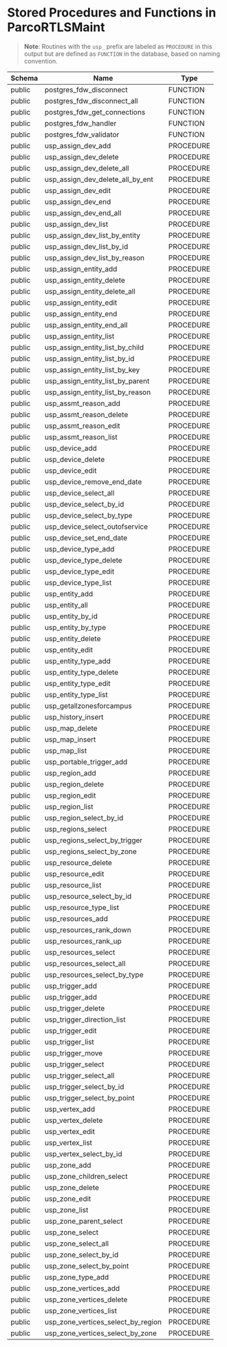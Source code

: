 # Stored Procedures and Functions in ParcoRTLSMaint

> **Note**: Routines with the `usp_` prefix are labeled as `PROCEDURE` in this output but are defined as `FUNCTION` in the database, based on naming convention.

| Schema           | Name             | Type             |
|------------------|------------------|------------------|
| public              | postgres_fdw_disconnect              | FUNCTION            |
| public              | postgres_fdw_disconnect_all              | FUNCTION            |
| public              | postgres_fdw_get_connections              | FUNCTION            |
| public              | postgres_fdw_handler              | FUNCTION            |
| public              | postgres_fdw_validator              | FUNCTION            |
| public              | usp_assign_dev_add              | PROCEDURE            |
| public              | usp_assign_dev_delete              | PROCEDURE            |
| public              | usp_assign_dev_delete_all              | PROCEDURE            |
| public              | usp_assign_dev_delete_all_by_ent              | PROCEDURE            |
| public              | usp_assign_dev_edit              | PROCEDURE            |
| public              | usp_assign_dev_end              | PROCEDURE            |
| public              | usp_assign_dev_end_all              | PROCEDURE            |
| public              | usp_assign_dev_list              | PROCEDURE            |
| public              | usp_assign_dev_list_by_entity              | PROCEDURE            |
| public              | usp_assign_dev_list_by_id              | PROCEDURE            |
| public              | usp_assign_dev_list_by_reason              | PROCEDURE            |
| public              | usp_assign_entity_add              | PROCEDURE            |
| public              | usp_assign_entity_delete              | PROCEDURE            |
| public              | usp_assign_entity_delete_all              | PROCEDURE            |
| public              | usp_assign_entity_edit              | PROCEDURE            |
| public              | usp_assign_entity_end              | PROCEDURE            |
| public              | usp_assign_entity_end_all              | PROCEDURE            |
| public              | usp_assign_entity_list              | PROCEDURE            |
| public              | usp_assign_entity_list_by_child              | PROCEDURE            |
| public              | usp_assign_entity_list_by_id              | PROCEDURE            |
| public              | usp_assign_entity_list_by_key              | PROCEDURE            |
| public              | usp_assign_entity_list_by_parent              | PROCEDURE            |
| public              | usp_assign_entity_list_by_reason              | PROCEDURE            |
| public              | usp_assmt_reason_add              | PROCEDURE            |
| public              | usp_assmt_reason_delete              | PROCEDURE            |
| public              | usp_assmt_reason_edit              | PROCEDURE            |
| public              | usp_assmt_reason_list              | PROCEDURE            |
| public              | usp_device_add              | PROCEDURE            |
| public              | usp_device_delete              | PROCEDURE            |
| public              | usp_device_edit              | PROCEDURE            |
| public              | usp_device_remove_end_date              | PROCEDURE            |
| public              | usp_device_select_all              | PROCEDURE            |
| public              | usp_device_select_by_id              | PROCEDURE            |
| public              | usp_device_select_by_type              | PROCEDURE            |
| public              | usp_device_select_outofservice              | PROCEDURE            |
| public              | usp_device_set_end_date              | PROCEDURE            |
| public              | usp_device_type_add              | PROCEDURE            |
| public              | usp_device_type_delete              | PROCEDURE            |
| public              | usp_device_type_edit              | PROCEDURE            |
| public              | usp_device_type_list              | PROCEDURE            |
| public              | usp_entity_add              | PROCEDURE            |
| public              | usp_entity_all              | PROCEDURE            |
| public              | usp_entity_by_id              | PROCEDURE            |
| public              | usp_entity_by_type              | PROCEDURE            |
| public              | usp_entity_delete              | PROCEDURE            |
| public              | usp_entity_edit              | PROCEDURE            |
| public              | usp_entity_type_add              | PROCEDURE            |
| public              | usp_entity_type_delete              | PROCEDURE            |
| public              | usp_entity_type_edit              | PROCEDURE            |
| public              | usp_entity_type_list              | PROCEDURE            |
| public              | usp_getallzonesforcampus              | PROCEDURE            |
| public              | usp_history_insert              | PROCEDURE            |
| public              | usp_map_delete              | PROCEDURE            |
| public              | usp_map_insert              | PROCEDURE            |
| public              | usp_map_list              | PROCEDURE            |
| public              | usp_portable_trigger_add              | PROCEDURE            |
| public              | usp_region_add              | PROCEDURE            |
| public              | usp_region_delete              | PROCEDURE            |
| public              | usp_region_edit              | PROCEDURE            |
| public              | usp_region_list              | PROCEDURE            |
| public              | usp_region_select_by_id              | PROCEDURE            |
| public              | usp_regions_select              | PROCEDURE            |
| public              | usp_regions_select_by_trigger              | PROCEDURE            |
| public              | usp_regions_select_by_zone              | PROCEDURE            |
| public              | usp_resource_delete              | PROCEDURE            |
| public              | usp_resource_edit              | PROCEDURE            |
| public              | usp_resource_list              | PROCEDURE            |
| public              | usp_resource_select_by_id              | PROCEDURE            |
| public              | usp_resource_type_list              | PROCEDURE            |
| public              | usp_resources_add              | PROCEDURE            |
| public              | usp_resources_rank_down              | PROCEDURE            |
| public              | usp_resources_rank_up              | PROCEDURE            |
| public              | usp_resources_select              | PROCEDURE            |
| public              | usp_resources_select_all              | PROCEDURE            |
| public              | usp_resources_select_by_type              | PROCEDURE            |
| public              | usp_trigger_add              | PROCEDURE            |
| public              | usp_trigger_add              | PROCEDURE            |
| public              | usp_trigger_delete              | PROCEDURE            |
| public              | usp_trigger_direction_list              | PROCEDURE            |
| public              | usp_trigger_edit              | PROCEDURE            |
| public              | usp_trigger_list              | PROCEDURE            |
| public              | usp_trigger_move              | PROCEDURE            |
| public              | usp_trigger_select              | PROCEDURE            |
| public              | usp_trigger_select_all              | PROCEDURE            |
| public              | usp_trigger_select_by_id              | PROCEDURE            |
| public              | usp_trigger_select_by_point              | PROCEDURE            |
| public              | usp_vertex_add              | PROCEDURE            |
| public              | usp_vertex_delete              | PROCEDURE            |
| public              | usp_vertex_edit              | PROCEDURE            |
| public              | usp_vertex_list              | PROCEDURE            |
| public              | usp_vertex_select_by_id              | PROCEDURE            |
| public              | usp_zone_add              | PROCEDURE            |
| public              | usp_zone_children_select              | PROCEDURE            |
| public              | usp_zone_delete              | PROCEDURE            |
| public              | usp_zone_edit              | PROCEDURE            |
| public              | usp_zone_list              | PROCEDURE            |
| public              | usp_zone_parent_select              | PROCEDURE            |
| public              | usp_zone_select              | PROCEDURE            |
| public              | usp_zone_select_all              | PROCEDURE            |
| public              | usp_zone_select_by_id              | PROCEDURE            |
| public              | usp_zone_select_by_point              | PROCEDURE            |
| public              | usp_zone_type_add              | PROCEDURE            |
| public              | usp_zone_vertices_add              | PROCEDURE            |
| public              | usp_zone_vertices_delete              | PROCEDURE            |
| public              | usp_zone_vertices_list              | PROCEDURE            |
| public              | usp_zone_vertices_select_by_region              | PROCEDURE            |
| public              | usp_zone_vertices_select_by_zone              | PROCEDURE            |

